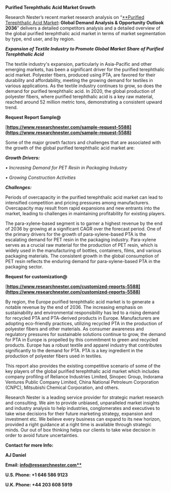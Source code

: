 ﻿**Purified Terephthalic Acid Market Growth**

Research Nester’s recent market research analysis on “[**Purified Terephthalic Acid Market](https://www.researchnester.com/reports/purified-terephthalic-acid-market/5588)**: Global Demand Analysis & Opportunity Outlook 2036**” delivers a detailed competitors analysis and a detailed overview of the global purified terephthalic acid market in terms of market segmentation by type, end user, and by region. 

***Expansion of Textile Industry to Promote Global Market Share of Purified Terephthalic Acid***

The textile industry's expansion, particularly in Asia-Pacific and other emerging markets, has been a significant driver for the purified terephthalic acid market. Polyester fibers, produced using PTA, are favored for their durability and affordability, meeting the growing demand for textiles in various applications. As the textile industry continues to grow, so does the demand for purified terephthalic acid. In 2020, the global production of polyester fibers, where purified terephthalic acid is a key raw material, reached around 52 million metric tons, demonstrating a consistent upward trend.

**Request Report Sample@** 

[**https://www.researchnester.com/sample-request-5588](https://www.researchnester.com/sample-request-5588)** 

<a name="_hlk153828431"></a>Some of the major growth factors and challenges that are associated with the growth of the global purified terephthalic acid market are:

***Growth Drivers:***

*•	Increasing Demand for PET Resin in Packaging Industry*

*•	Growing Construction Activities*

***Challenges:***

Periods of overcapacity in the purified terephthalic acid market can lead to intensified competition and pricing pressures among manufacturers. Overcapacity may result from rapid expansions and new entrants into the market, leading to challenges in maintaining profitability for existing players.

<a name="_hlk147244479"></a><a name="_hlk153828483"></a>The para-xylene-based segment is to garner a highest revenue by the end of 2036 by growing at a significant CAGR over the forecast period. One of the primary drivers for the growth of para-xylene-based PTA is the escalating demand for PET resin in the packaging industry. Para-xylene serves as a crucial raw material for the production of PET resin, which is widely used in the manufacturing of bottles, containers, films, and various packaging materials. The consistent growth in the global consumption of PET resin reflects the enduring demand for para-xylene-based PTA in the packaging sector.

**Request for customization@**

[**https://www.researchnester.com/customized-reports-5588](https://www.researchnester.com/customized-reports-5588)** 

<a name="_hlk147244557"></a><a name="_hlk153828879"></a>By region, the Europe purified terephthalic acid market is to generate <a name="_hlk140522455"></a>a notable revenue by the end of 2036. The increasing emphasis on sustainability and environmental responsibility has led to a rising demand for recycled PTA and PTA-derived products in Europe. Manufacturers are adopting eco-friendly practices, utilizing recycled PTA in the production of polyester fibers and other materials. As consumer awareness and regulatory pressures for sustainable solutions continue to grow, the demand for PTA in Europe is propelled by this commitment to green and recycled products. Europe has a robust textile and apparel industry that contributes significantly to the demand for PTA. PTA is a key ingredient in the production of polyester fibers used in textiles.

<a name="_hlk147244718"></a>This report also provides the existing competitive scenario of some of the key players of the global purified terephthalic acid market which includes company profiling of Reliance Industries Limited, Sinopec Group, Indorama Ventures Public Company Limited, China National Petroleum Corporation (CNPC), Mitsubishi Chemical Corporation, and others.      

Research Nester is a leading service provider for strategic market research and consulting. We aim to provide unbiased, unparalleled market insights and industry analysis to help industries, conglomerates and executives to take wise decisions for their future marketing strategy, expansion and investment etc. We believe every business can expand to its new horizon, provided a right guidance at a right time is available through strategic minds. Our out of box thinking helps our clients to take wise decision in order to avoid future uncertainties.

**Contact for more Info:**

**AJ Daniel**

**Email: [info@researchnester.com**](mailto:info@researchnester.com)**

**U.S. Phone: +1 646 586 9123** 

**U.K. Phone: +44 203 608 5919**

